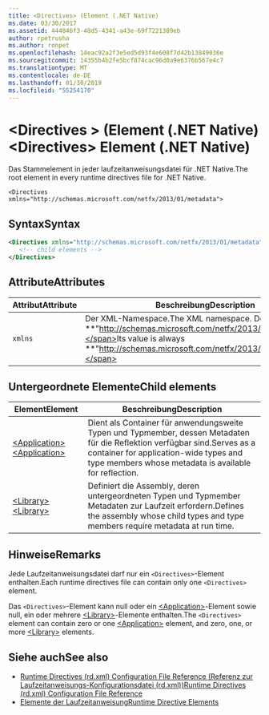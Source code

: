 ```yaml
---
title: <Directives> (Element (.NET Native)
ms.date: 03/30/2017
ms.assetid: 444846f3-48d5-4341-a43e-69f7221389eb
author: rpetrusha
ms.author: ronpet
ms.openlocfilehash: 14eac92a2f3e5ed5d93f4e608f7d42b13849036e
ms.sourcegitcommit: 14355b4b2fe5bcf874cac96d0a9e6376b567e4c7
ms.translationtype: MT
ms.contentlocale: de-DE
ms.lasthandoff: 01/30/2019
ms.locfileid: "55254170"
---
```

# <a name="directives-element-net-native"></a><span data-ttu-id="c4af1-102">\<Directives > (Element (.NET Native)</span><span class="sxs-lookup"><span data-stu-id="c4af1-102">\<Directives> Element (.NET Native)</span></span>
<span data-ttu-id="c4af1-103">Das Stammelement in jeder laufzeitanweisungsdatei für .NET Native.</span><span class="sxs-lookup"><span data-stu-id="c4af1-103">The root element in every runtime directives file for .NET Native.</span></span>  
  
 `<Directives xmlns="http://schemas.microsoft.com/netfx/2013/01/metadata">` 
  
## <a name="syntax"></a><span data-ttu-id="c4af1-104">Syntax</span><span class="sxs-lookup"><span data-stu-id="c4af1-104">Syntax</span></span>  
  
```xml  
<Directives xmlns="http://schemas.microsoft.com/netfx/2013/01/metadata">  
   <!-- child elements -->   
</Directives>  
```  
  
## <a name="attributes"></a><span data-ttu-id="c4af1-105">Attribute</span><span class="sxs-lookup"><span data-stu-id="c4af1-105">Attributes</span></span>  
  
|<span data-ttu-id="c4af1-106">Attribut</span><span class="sxs-lookup"><span data-stu-id="c4af1-106">Attribute</span></span>|<span data-ttu-id="c4af1-107">Beschreibung</span><span class="sxs-lookup"><span data-stu-id="c4af1-107">Description</span></span>|  
|---------------|-----------------|  
|`xmlns`|<span data-ttu-id="c4af1-108">Der XML-Namespace.</span><span class="sxs-lookup"><span data-stu-id="c4af1-108">The XML namespace.</span></span> <span data-ttu-id="c4af1-109">Der Wert ist immer **"http://schemas.microsoft.com/netfx/2013/01/metadata"**.</span><span class="sxs-lookup"><span data-stu-id="c4af1-109">Its value is always **"http://schemas.microsoft.com/netfx/2013/01/metadata"**.</span></span>|  
  
## <a name="child-elements"></a><span data-ttu-id="c4af1-110">Untergeordnete Elemente</span><span class="sxs-lookup"><span data-stu-id="c4af1-110">Child elements</span></span>  
  
|<span data-ttu-id="c4af1-111">Element</span><span class="sxs-lookup"><span data-stu-id="c4af1-111">Element</span></span>|<span data-ttu-id="c4af1-112">Beschreibung</span><span class="sxs-lookup"><span data-stu-id="c4af1-112">Description</span></span>|  
|-------------|-----------------|  
|[<span data-ttu-id="c4af1-113">\<Application></span><span class="sxs-lookup"><span data-stu-id="c4af1-113">\<Application></span></span>](../../../docs/framework/net-native/application-element-net-native.md)|<span data-ttu-id="c4af1-114">Dient als Container für anwendungsweite Typen und Typmember, dessen Metadaten für die Reflektion verfügbar sind.</span><span class="sxs-lookup"><span data-stu-id="c4af1-114">Serves as a container for application-wide types and type members whose metadata is available for reflection.</span></span>|  
|[<span data-ttu-id="c4af1-115">\<Library></span><span class="sxs-lookup"><span data-stu-id="c4af1-115">\<Library></span></span>](../../../docs/framework/net-native/library-element-net-native.md)|<span data-ttu-id="c4af1-116">Definiert die Assembly, deren untergeordneten Typen und Typmember Metadaten zur Laufzeit erfordern.</span><span class="sxs-lookup"><span data-stu-id="c4af1-116">Defines the assembly whose child types and type members require metadata at run time.</span></span>|  
  
## <a name="remarks"></a><span data-ttu-id="c4af1-117">Hinweise</span><span class="sxs-lookup"><span data-stu-id="c4af1-117">Remarks</span></span>  
 <span data-ttu-id="c4af1-118">Jede Laufzeitanweisungsdatei darf nur ein `<Directives>`-Element enthalten.</span><span class="sxs-lookup"><span data-stu-id="c4af1-118">Each runtime directives file can contain only one `<Directives>` element.</span></span>  
  
 <span data-ttu-id="c4af1-119">Das `<Directives>`-Element kann null oder ein [\<Application>](../../../docs/framework/net-native/application-element-net-native.md)-Element sowie null, ein oder mehrere [\<Library>](../../../docs/framework/net-native/library-element-net-native.md)-Elemente enthalten.</span><span class="sxs-lookup"><span data-stu-id="c4af1-119">The `<Directives>` element can contain zero or one [\<Application>](../../../docs/framework/net-native/application-element-net-native.md) element, and zero, one, or more [\<Library>](../../../docs/framework/net-native/library-element-net-native.md) elements.</span></span>  
  
## <a name="see-also"></a><span data-ttu-id="c4af1-120">Siehe auch</span><span class="sxs-lookup"><span data-stu-id="c4af1-120">See also</span></span>
- [<span data-ttu-id="c4af1-121">Runtime Directives (rd.xml) Configuration File Reference (Referenz zur Laufzeitanweisungs-Konfigurationsdatei (rd.xml))</span><span class="sxs-lookup"><span data-stu-id="c4af1-121">Runtime Directives (rd.xml) Configuration File Reference</span></span>](../../../docs/framework/net-native/runtime-directives-rd-xml-configuration-file-reference.md)
- [<span data-ttu-id="c4af1-122">Elemente der Laufzeitanweisung</span><span class="sxs-lookup"><span data-stu-id="c4af1-122">Runtime Directive Elements</span></span>](../../../docs/framework/net-native/runtime-directive-elements.md)
